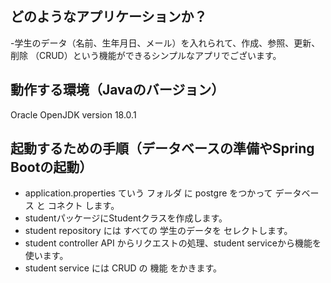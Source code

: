 ## どのようなアプリケーションか？

-学生のデータ（名前、生年月日、メール）を入れられて、作成、参照、更新、削除 （CRUD）という機能ができるシンプルなアプリでございます。

## 動作する環境（Javaのバージョン）

Oracle OpenJDK version 18.0.1

## 起動するための手順（データベースの準備やSpring Bootの起動）

- application.properties ていう フォルダ に postgre をつかって データベース と コネクト します。
- studentパッケージにStudentクラスを作成します。
- student repository には すべての 学生のデータを セレクトします。
- student controller API からリクエストの処理、student serviceから機能を使います。
- student service には CRUD の 機能 をかきます。
